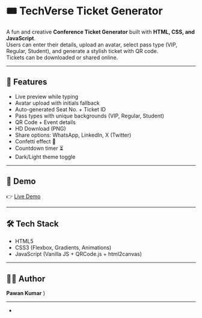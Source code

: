 # 🎟️ TechVerse Ticket Generator

A fun and creative **Conference Ticket Generator** built with **HTML, CSS, and JavaScript**.  
Users can enter their details, upload an avatar, select pass type (VIP, Regular, Student), and generate a stylish ticket with QR code.  
Tickets can be downloaded or shared online.

---

## 🚀 Features
- Live preview while typing
- Avatar upload with initials fallback
- Auto-generated Seat No. + Ticket ID
- Pass types with unique backgrounds (VIP, Regular, Student)
- QR Code + Event details
- HD Download (PNG)
- Share options: WhatsApp, LinkedIn, X (Twitter)
- Confetti effect 🎉
- Countdown timer ⏳
- Dark/Light theme toggle

---


## 📸 Demo
👉 [Live Demo](https://your-username.github.io/ticket-generator/)

---

## 🛠️ Tech Stack
- HTML5
- CSS3 (Flexbox, Gradients, Animations)
- JavaScript (Vanilla JS + QRCode.js + html2canvas)

---

## 👨‍💻 Author
 **Pawan Kumar**
)

---

*
